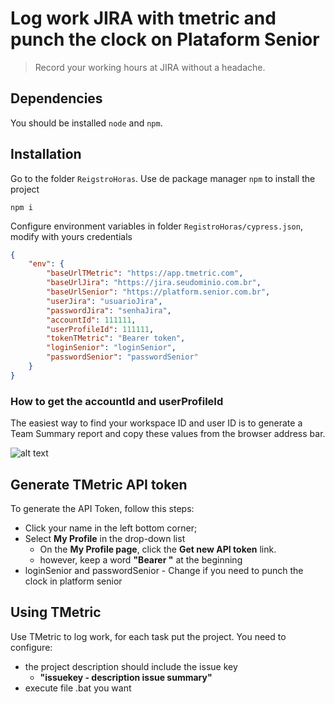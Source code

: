 # Log work JIRA with tmetric and punch the clock on Plataform Senior

> Record your working hours at JIRA without a headache.

## Dependencies

You should be installed `node` and `npm`.

## Installation

Go to the folder `ReigstroHoras`. Use de package manager `npm` to install the project

```
npm i
```

Configure environment variables in folder `RegistroHoras/cypress.json`, modify with yours credentials

```json
{
    "env": {
        "baseUrlTMetric": "https://app.tmetric.com",
        "baseUrlJira": "https://jira.seudominio.com.br",
        "baseUrlSenior": "https://platform.senior.com.br",
        "userJira": "usuarioJira",
        "passwordJira": "senhaJira",
        "accountId": 111111,
        "userProfileId": 111111,
        "tokenTMetric": "Bearer token",
        "loginSenior": "loginSenior",
        "passwordSenior": "passwordSenior"
    }
}
```

### How to get the accountId and userProfileId

The easiest way to find your workspace ID and user ID is to generate a Team Summary report and copy these values from the browser address bar.
 
![alt text](https://tmetric.com/media/kahjypln/workspaceid_userid.png)

## Generate TMetric API token

To generate the API Token, follow this steps:

* Click your name in the left bottom corner;
* Select **My Profile** in the drop-down list  
    * On the **My Profile page**, click the **Get new API token** link.
    * however, keep a word **"Bearer "** at the beginning
* loginSenior and passwordSenior - Change if you need to punch the clock in platform senior

## Using TMetric

Use TMetric to log work, for each task put the project. You need to configure:

* the project description should include the issue key
   * **"issuekey - description issue summary"**
* execute file .bat you want
